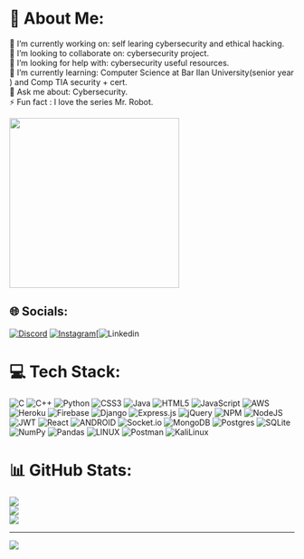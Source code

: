 # 💫 About Me:
🔭 I’m currently working on: self learing cybersecurity and ethical hacking.<br>👯 I’m looking to collaborate on: cybersecurity project.<br>🤝 I’m looking for help with: cybersecurity useful resources.<br>🌱 I’m currently learning: Computer Science at Bar Ilan University(senior year
) and Comp TIA security + cert.<br>💬 Ask me about: Cybersecurity.<br>⚡ Fun fact : I love the series Mr. Robot.

<img src="https://media.giphy.com/media/3oEjHWpiVIOGXT5l9m/giphy.gif" width="300">

## 🌐 Socials:
[![Discord](https://img.shields.io/badge/Discord-%237289DA.svg?logo=discord&logoColor=white)](https://discord.gg/ariel9935) [![Instagram](https://img.shields.io/badge/Instagram-%23E4405F.svg?logo=Instagram&logoColor=white)](https://instagram.com/ariel382)[![Linkedin](https://www.linkedin.com/in/ariel-elbaz-830438244/)

# 💻 Tech Stack:
![C](https://img.shields.io/badge/c-%2300599C.svg?style=for-the-badge&logo=c&logoColor=white) ![C++](https://img.shields.io/badge/c++-%2300599C.svg?style=for-the-badge&logo=c%2B%2B&logoColor=white) ![Python](https://img.shields.io/badge/python-3670A0?style=for-the-badge&logo=python&logoColor=ffdd54) ![CSS3](https://img.shields.io/badge/css3-%231572B6.svg?style=for-the-badge&logo=css3&logoColor=white) ![Java](https://img.shields.io/badge/java-%23ED8B00.svg?style=for-the-badge&logo=java&logoColor=white) ![HTML5](https://img.shields.io/badge/html5-%23E34F26.svg?style=for-the-badge&logo=html5&logoColor=white) ![JavaScript](https://img.shields.io/badge/javascript-%23323330.svg?style=for-the-badge&logo=javascript&logoColor=%23F7DF1E) ![AWS](https://img.shields.io/badge/AWS-%23FF9900.svg?style=for-the-badge&logo=amazon-aws&logoColor=white) ![Heroku](https://img.shields.io/badge/heroku-%23430098.svg?style=for-the-badge&logo=heroku&logoColor=white) ![Firebase](https://img.shields.io/badge/firebase-%23039BE5.svg?style=for-the-badge&logo=firebase) ![Django](https://img.shields.io/badge/django-%23092E20.svg?style=for-the-badge&logo=django&logoColor=white) ![Express.js](https://img.shields.io/badge/express.js-%23404d59.svg?style=for-the-badge&logo=express&logoColor=%2361DAFB) ![jQuery](https://img.shields.io/badge/jquery-%230769AD.svg?style=for-the-badge&logo=jquery&logoColor=white) ![NPM](https://img.shields.io/badge/NPM-%23000000.svg?style=for-the-badge&logo=npm&logoColor=white) ![NodeJS](https://img.shields.io/badge/node.js-6DA55F?style=for-the-badge&logo=node.js&logoColor=white) ![JWT](https://img.shields.io/badge/JWT-black?style=for-the-badge&logo=JSON%20web%20tokens) ![React](https://img.shields.io/badge/react-%2320232a.svg?style=for-the-badge&logo=react&logoColor=%2361DAFB) ![ANDROID](https://img.shields.io/badge/android-%2320232a.svg?style=for-the-badge&logo=android&logoColor=%a4c639) ![Socket.io](https://img.shields.io/badge/Socket.io-black?style=for-the-badge&logo=socket.io&badgeColor=010101) ![MongoDB](https://img.shields.io/badge/MongoDB-%234ea94b.svg?style=for-the-badge&logo=mongodb&logoColor=white) ![Postgres](https://img.shields.io/badge/postgres-%23316192.svg?style=for-the-badge&logo=postgresql&logoColor=white) ![SQLite](https://img.shields.io/badge/sqlite-%2307405e.svg?style=for-the-badge&logo=sqlite&logoColor=white) ![NumPy](https://img.shields.io/badge/numpy-%23013243.svg?style=for-the-badge&logo=numpy&logoColor=white) ![Pandas](https://img.shields.io/badge/pandas-%23150458.svg?style=for-the-badge&logo=pandas&logoColor=white) ![LINUX](https://img.shields.io/badge/Linux-FCC624?style=for-the-badge&logo=linux&logoColor=black) ![Postman](https://img.shields.io/badge/Postman-FF6C37?style=for-the-badge&logo=postman&logoColor=white)
![KaliLinux](https://img.shields.io/badge/Kali_Linux-557C94?style=for-the-badge&logo=kali-linux&logoColor=white)

# 📊 GitHub Stats:
![](https://github-readme-stats.vercel.app/api?username=ArielElb&theme=dark&hide_border=false&include_all_commits=false&count_private=false)<br/>
![](https://github-readme-streak-stats.herokuapp.com/?user=ArielElb&theme=dark&hide_border=false)<br/>
![](https://github-readme-stats.vercel.app/api/top-langs/?username=ArielElb&theme=dark&hide_border=false&include_all_commits=false&count_private=false&layout=compact)

---
[![](https://visitcount.itsvg.in/api?id=ArielElb&icon=0&color=0)](https://visitcount.itsvg.in)
